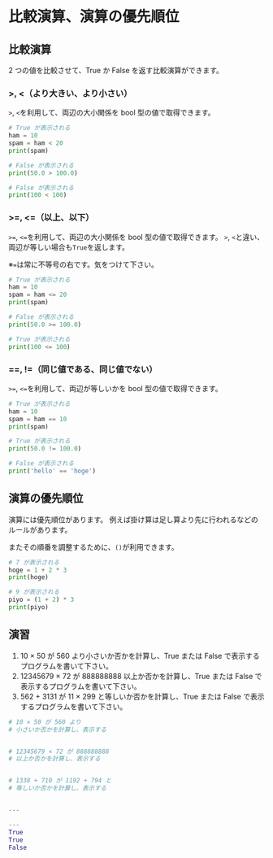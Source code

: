 # 比較演算、演算の優先順位

## 比較演算

2 つの値を比較させて、True か False を返す比較演算ができます。

### >, <（より大きい、より小さい）

`>`, `<`を利用して、両辺の大小関係を bool 型の値で取得できます。

```py
# True が表示される
ham = 10
spam = ham < 20
print(spam)

# False が表示される
print(50.0 > 100.0)

# False が表示される
print(100 < 100)
```

### >=, <=（以上、以下）

`>=`, `<=`を利用して、両辺の大小関係を bool 型の値で取得できます。
`>`, `<`と違い、両辺が等しい場合も`True`を返します。

※`=`は常に不等号の右です。気をつけて下さい。

```py
# True が表示される
ham = 10
spam = ham <= 20
print(spam)

# False が表示される
print(50.0 >= 100.0)

# True が表示される
print(100 <= 100)
```

### ==, !=（同じ値である、同じ値でない）

`>=`, `<=`を利用して、両辺が等しいかを bool 型の値で取得できます。

```py
# True が表示される
ham = 10
spam = ham == 10
print(spam)

# True が表示される
print(50.0 != 100.0)

# False が表示される
print('hello' == 'hoge')
```

## 演算の優先順位

演算には優先順位があります。
例えば掛け算は足し算より先に行われるなどのルールがあります。

またその順番を調整するために、`()`が利用できます。

```py
# 7 が表示される
hoge = 1 + 2 * 3
print(hoge)

# 9 が表示される
piyo = (1 + 2) * 3
print(piyo)
```

## 演習

1. 10 × 50 が 560 より小さいか否かを計算し、True または False で表示するプログラムを書いて下さい。
2. 12345679 × 72 が 888888888 以上か否かを計算し、True または False で表示するプログラムを書いて下さい。
3. 562 + 3131 が 11 × 299 と等しいか否かを計算し、True または False で表示するプログラムを書いて下さい。

```py
# 10 × 50 が 560 より
# 小さいか否かを計算し、表示する


# 12345679 × 72 が 888888888
# 以上か否かを計算し、表示する


# 1338 + 710 が 1192 + 794 と
# 等しいか否かを計算し、表示する


---

---
True
True
False
```
